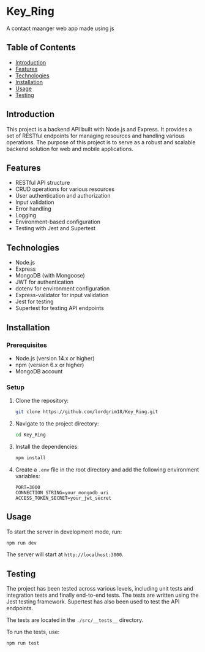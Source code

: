 # Key_Ring
A contact maanger web app made using js

## Table of Contents

- [Introduction](#introduction)
- [Features](#features)
- [Technologies](#technologies)
- [Installation](#installation)
- [Usage](#usage)
- [Testing](#testing)

## Introduction

This project is a backend API built with Node.js and Express. It provides a set of RESTful endpoints for managing resources and handling various operations. The purpose of this project is to serve as a robust and scalable backend solution for web and mobile applications.

## Features

- RESTful API structure
- CRUD operations for various resources
- User authentication and authorization
- Input validation
- Error handling
- Logging
- Environment-based configuration
- Testing with Jest and Supertest

## Technologies

- Node.js
- Express
- MongoDB (with Mongoose)
- JWT for authentication
- dotenv for environment configuration
- Express-validator for input validation
- Jest for testing
- Supertest for testing API endpoints


## Installation

### Prerequisites

- Node.js (version 14.x or higher)
- npm (version 6.x or higher)
- MongoDB account

### Setup

1. Clone the repository:

    ```sh
    git clone https://github.com/lordgrim18/Key_Ring.git
    ```

2. Navigate to the project directory:

    ```sh
    cd Key_Ring
    ```

3. Install the dependencies:

    ```sh
    npm install
    ```

4. Create a `.env` file in the root directory and add the following environment variables:

    ```env
    PORT=3000
    CONNECTION_STRING=your_mongodb_uri
    ACCESS_TOKEN_SECRET=your_jwt_secret
    ```

## Usage

To start the server in development mode, run:

```sh
npm run dev
```

The server will start at `http://localhost:3000`.

## Testing

The project has been tested across various levels, including unit tests and integration tests and finally end-to-end tests. The tests are written using the Jest testing framework. Supertest has also been used to test the API endpoints. 

The tests are located in the `./src/__tests__` directory.

To run the tests, use:

```sh
npm run test
```
